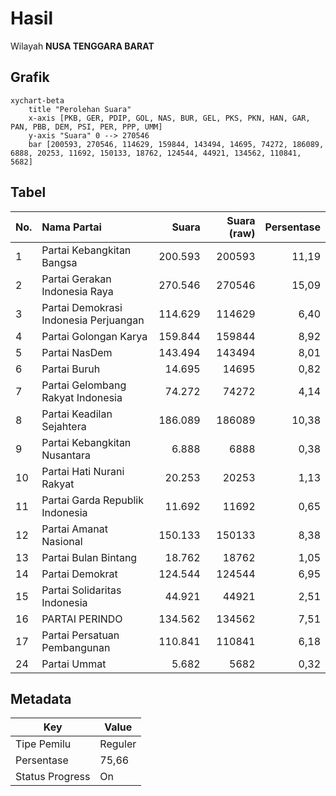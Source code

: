 # Hasil

Wilayah **NUSA TENGGARA BARAT**

## Grafik

```mermaid
xychart-beta
    title "Perolehan Suara"
    x-axis [PKB, GER, PDIP, GOL, NAS, BUR, GEL, PKS, PKN, HAN, GAR, PAN, PBB, DEM, PSI, PER, PPP, UMM]
    y-axis "Suara" 0 --> 270546
    bar [200593, 270546, 114629, 159844, 143494, 14695, 74272, 186089, 6888, 20253, 11692, 150133, 18762, 124544, 44921, 134562, 110841, 5682]
```

## Tabel

| No. | Nama Partai                           | Suara   | Suara (raw) | Persentase |
|:--- |:------------------------------------- | -------:| -----------:| ----------:|
| 1   | Partai Kebangkitan Bangsa             | 200.593 | 200593      | 11,19      |
| 2   | Partai Gerakan Indonesia Raya         | 270.546 | 270546      | 15,09      |
| 3   | Partai Demokrasi Indonesia Perjuangan | 114.629 | 114629      | 6,40       |
| 4   | Partai Golongan Karya                 | 159.844 | 159844      | 8,92       |
| 5   | Partai NasDem                         | 143.494 | 143494      | 8,01       |
| 6   | Partai Buruh                          | 14.695  | 14695       | 0,82       |
| 7   | Partai Gelombang Rakyat Indonesia     | 74.272  | 74272       | 4,14       |
| 8   | Partai Keadilan Sejahtera             | 186.089 | 186089      | 10,38      |
| 9   | Partai Kebangkitan Nusantara          | 6.888   | 6888        | 0,38       |
| 10  | Partai Hati Nurani Rakyat             | 20.253  | 20253       | 1,13       |
| 11  | Partai Garda Republik Indonesia       | 11.692  | 11692       | 0,65       |
| 12  | Partai Amanat Nasional                | 150.133 | 150133      | 8,38       |
| 13  | Partai Bulan Bintang                  | 18.762  | 18762       | 1,05       |
| 14  | Partai Demokrat                       | 124.544 | 124544      | 6,95       |
| 15  | Partai Solidaritas Indonesia          | 44.921  | 44921       | 2,51       |
| 16  | PARTAI PERINDO                        | 134.562 | 134562      | 7,51       |
| 17  | Partai Persatuan Pembangunan          | 110.841 | 110841      | 6,18       |
| 24  | Partai Ummat                          | 5.682   | 5682        | 0,32       |


## Metadata

| Key             | Value   |
| --------------- | ------- |
| Tipe Pemilu     | Reguler |
| Persentase      | 75,66   |
| Status Progress | On      |



